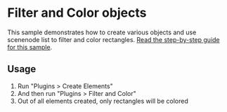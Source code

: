 # Filter and Color objects

This sample demonstrates how to create various objects and use scenenode list to filter and color rectangles.
[Read the step-by-step guide for this sample](https://adobexdplatform.com/plugin-docs/tutorials/how-to-work-with-scenenodelist/).

## Usage

1. Run "Plugins > Create Elements"
2. And then run "Plugins > Filter and Color"
3. Out of all elements created, only rectangles will be colored
